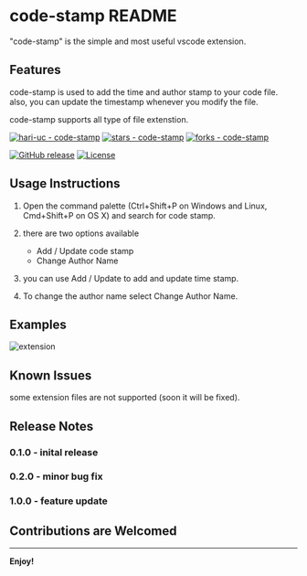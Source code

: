 # code-stamp README

"code-stamp" is the simple and most useful vscode extension. 

## Features

code-stamp is used to add the time and author stamp to your code file. also, you can update the timestamp whenever you modify the file.

code-stamp supports all type of file extenstion.

[![hari-uc - code-stamp](https://img.shields.io/static/v1?label=hari-uc&message=code-stamp&color=blue&logo=github)](https://github.com/hari-uc/code-stamp "Go to GitHub repo")
[![stars - code-stamp](https://img.shields.io/github/stars/hari-uc/code-stamp?style=social)](https://github.com/hari-uc/code-stamp)
[![forks - code-stamp](https://img.shields.io/github/forks/hari-uc/code-stamp?style=social)](https://github.com/hari-uc/code-stamp)


[![GitHub release](https://img.shields.io/github/release/hari-uc/code-stamp?include_prereleases=&sort=semver&color=blue)](https://github.com/hari-uc/code-stamp/releases/)
[![License](https://img.shields.io/badge/License-MIT-blue)](#license)




## Usage Instructions

1. Open the command palette (Ctrl+Shift+P on Windows and Linux, Cmd+Shift+P on OS X) and search for code stamp.

2. there are two options available

    * Add / Update code stamp
    * Change Author Name

3. you can use Add / Update to add and update time stamp.

4. To change the author name select Change Author Name.

## Examples

![extension](https://user-images.githubusercontent.com/89680646/170875082-71f62756-c14f-4767-8a15-957a8132d3d5.gif)

## Known Issues

some extension files are not supported (soon it will be fixed).


## Release Notes


### 0.1.0 - inital release
### 0.2.0 - minor bug fix
### 1.0.0 - feature update


## Contributions are Welcomed

-----------------------------------------------------------------------------------------------------------


**Enjoy!**
